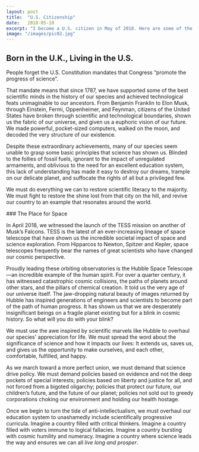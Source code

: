 ```yaml
---
layout: post
title:  "U.S. Citizenship"
date:   2018-05-10
excerpt: "I become a U.S. citizen in May of 2018. Here are some of the reasons why."
image: "/images/pic02.jpg"
---
```


## Born in the U.K., Living in the U.S.
<p>
People forget the U.S. Constitution mandates that Congress “promote the progress of science”.
</p>
<p>
That mandate means that since 1787, we have supported some of the best scientific minds in the history of our species and achieved technological feats unimaginable to our ancestors. From Benjamin Franklin to Elon Musk, through Einstein, Fermi, Oppenheimer, and Feynman, citizens of the United States have broken through scientific and technological boundaries, shown us the fabric of our universe, and given us a euphoric vision of our future. We made powerful, pocket-sized computers, walked on the moon, and decoded the very structure of our existence.
</p>
<p>
Despite these extraordinary achievements, many of our species seem unable to grasp some basic principles that science has shown us. Blinded to the follies of fossil fuels, ignorant to the impact of unregulated armaments, and oblivious to the need for an excellent education system, this lack of understanding has made it easy to destroy our dreams, trample on our delicate planet, and suffocate the rights of all but a privileged few.
</p>
<p>
We must do everything we can to restore scientific literacy to the majority. We must fight to restore the shine lost from that city on the hill, and revive our country to an example that resonates around the world.
</p>
### The Place for Space
<p>
In April 2018, we witnessed the launch of the TESS mission on another of Musk’s Falcons. TESS is the latest of an ever-increasing lineage of space telescope that have shown us the incredible societal impact of space and science exploration. From Hipparcos to Newton, Spitzer and Kepler, space telescopes frequently bear the names of great scientists who have changed our cosmic perspective.
</p>
<p>
Proudly leading these orbiting observatories is the Hubble Space Telescope&mdash;an incredible example of the human spirit. For over a quarter century, it has witnessed catastrophic cosmic collisions, the paths of planets around other stars, and the pillars of chemical creation. It told us the very age of our universe itself. The jaw-dropping natural beauty of images returned by Hubble has inspired generations of engineers and scientists to become part of the path of human progress. It has shown us that we are desperately insignificant beings on a fragile planet existing but for a blink in cosmic history. So what will you do with your blink?
</p>
<p>
We must use the awe inspired by scientific marvels like Hubble to overhaul our species' appreciation for life. We must spread the word about the significance of science and how it impacts our lives: It extends us, saves us, and gives us the opportunity to make ourselves, and each other, comfortable, fulfilled, and happy.
</p>
<p>
As we march toward a more perfect union, we must demand that science drive policy. We must demand policies based on evidence and not the deep pockets of special interests; policies based on liberty and justice for all, and not forced from a bigoted oligarchy; policies that protect our future, our children’s future, and the future of our planet; policies not sold out to greedy corporations choking our environment and holding our health hostage.
</p>
<p>
Once we begin to turn the tide of anti-intellectualism, we must overhaul our education system to unashamedly include scientifically progressive curricula. Imagine a country filled with critical thinkers. Imagine a country filled with voters immune to logical fallacies. Imagine a country bursting with cosmic humility and numeracy. Imagine a country where science leads the way and ensures we can all <i>live long and prosper</i>.
</p>
